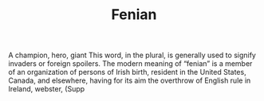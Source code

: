 ---
title: Fenian
letter: F
permalink: "/definitions/bld-fenian.html"
body: A champion, hero, giant This word, in the plural, is generally used to signify
  invaders or foreign spoilers. The modern meaning of “fenian” is a member of an organization
  of persons of Irish birth, resident in the United States, Canada, and elsewhere,
  having for its aim the overthrow of English rule in Ireland, webster, (Supp
published_at: '2018-07-07'
source: Black's Law Dictionary 2nd Ed (1910)
layout: post
---